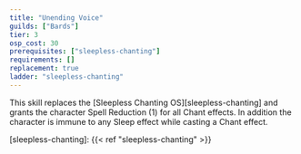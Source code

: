 ```yaml
---
title: "Unending Voice"
guilds: ["Bards"]
tier: 3
osp_cost: 30
prerequisites: ["sleepless-chanting"]
requirements: []
replacement: true
ladder: "sleepless-chanting"
---
```

This skill replaces the [Sleepless Chanting OS][sleepless-chanting] and grants the character Spell Reduction (1) for all Chant effects. In addition the character is immune to any Sleep effect while casting a Chant effect.

[sleepless-chanting]: {{< ref "sleepless-chanting" >}}